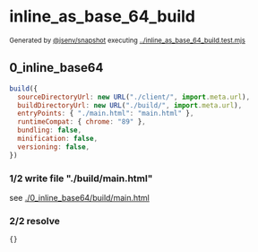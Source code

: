 # inline_as_base_64_build

<sub>
  Generated by <a href="https://github.com/jsenv/core/tree/main/packages/independent/snapshot">@jsenv/snapshot</a> executing <a href="../inline_as_base_64_build.test.mjs">../inline_as_base_64_build.test.mjs</a>
</sub>

## 0_inline_base64

```js
build({
  sourceDirectoryUrl: new URL("./client/", import.meta.url),
  buildDirectoryUrl: new URL("./build/", import.meta.url),
  entryPoints: { "./main.html": "main.html" },
  runtimeCompat: { chrome: "89" },
  bundling: false,
  minification: false,
  versioning: false,
})
```

### 1/2 write file "./build/main.html"

see [./0_inline_base64/build/main.html](./0_inline_base64/build/main.html)

### 2/2 resolve

```js
{}
```